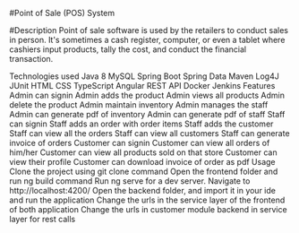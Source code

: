 #Point of Sale (POS) System

#Description
Point of sale software is used by the retailers to conduct sales in person. It's sometimes a cash register, computer, or even a tablet where cashiers input products, tally the cost, and conduct the financial transaction.

Technologies used
Java 8
MySQL
Spring Boot
Spring Data
Maven
Log4J
JUnit
HTML
CSS
TypeScript
Angular
REST API
Docker
Jenkins
Features
Admin can signin
Admin adds the product
Admin views all products
Admin delete the product
Admin maintain inventory
Admin manages the staff
Admin can generate pdf of inventory
Admin can generate pdf of staff
Staff can signin
Staff adds an order with order items
Staff adds the customer
Staff can view all the orders
Staff can view all customers
Staff can generate invoice of orders
Customer can signin
Customer can view all orders of him/her
Customer can view all products sold on that store
Customer can view their profile
Customer can download invoice of order as pdf
Usage
Clone the project using git clone command
Open the frontend folder and run ng build command
Run ng serve for a dev server. Navigate to http://localhost:4200/
Open the backend folder, and import it in your ide and run the application
Change the urls in the service layer of the frontend of both application
Change the urls in customer module backend in service layer for rest calls
